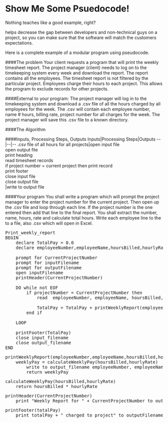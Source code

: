 # Show Me Some Psuedocode!

Nothing teaches like a good example, right?

helps decrease the gap between developers and non-technical guys on a project, so you can make sure that the software will match the customers expectations.


Here is a complete example of a modular program using pseudocode.

####The problem
Your client requests a program that will print the weekly timesheet report. The project manager (client) needs to log on to the timekeeping system every week and download the report. The report contains all the employees. The timesheet report is not filtered by the particular project. Employees charge their hours to each project. This allows the program to exclude records for other projects.

####External to your program:
The project manager will log in to the timekeeping system and download a .csv file of all the hours charged by all employees for the week. The .csv will contain each employee number, name # hours, billing rate, project number for all charges for the week. The project manager will save this .csv file to a known directory.

####The Algorithm

####Inputs, Processing Steps, Outputs
Inputs|Processing Steps|Outputs
--|--|--
.csv file of all hours for all projects|open input file<br/>open output file<br/>print heading<br/>read timesheet records<br/>if project number = current project then print record<br/>print footer<br/>close input file<br/>close output file<br/>|write to output file


####Your program
You shall write a program which will prompt the project manager to enter the project number for the current project.
Then open up the .csv file and loop through each line. 
If the project number is the one entered then add that line to the final report. You shall extract the number, name, hours,  rate and calculate total hours. Write each employee line to the to a file, also .csv which will open in Excel.
<pre>Print_weekly_report
BEGIN
    declare TotalPay = 0.0
    declare employeeNumber,employeeName,hoursBilled,hourlyRate
    
    prompt for CurrentProjectNumber
    prompt for inputFilename
    prompt for outputFilename
    open inputFilename
    printHeader(CurrentProjectNumber)
    
    DO while not EOF
        if projectNumber = CurrentProjectNumber then
            read  employeeNumber, employeeName, hoursBilled, hourlyRate
            
            TotalPay = TotalPay + printWeeklyReport(employeeNumber,employeeName,hoursBilled,hourlyRate)
        end if
        
    LOOP
    
    printFooter(TotalPay)
    close input_filename
    close output_filename
END</pre>

<pre>printWeeklyReport(employeeNumber,employeeName,hoursBilled,hourlyRate)
    weeklyPay = calculateWeeklyPay(hoursBilled,hourlyRate)
        write to output_filename employeeNumber, employeeName, weeklyPay
        return weeklyPay
</pre>
<pre>calculateWeeklyPay(hoursBilled,hourlyRate)
    return hoursBilled * hourlyRate
</pre>

<pre>printHeader(CurrentProjectNumber)
    print "Weekly Report for " + CurrentProjectNumber to outputFilename
</pre>    

<pre>printFooter(totalPay)
    print totalPay + " charged to project" to outputFilename
</pre>